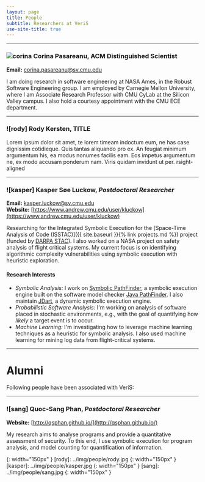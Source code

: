 ```yaml
---
layout: page
title: People
subtitle: Researchers at VeriS
use-site-title: true
---
```


---

### ![corina] Corina Pasareanu, ACM Distinguished Scientist
**Email:** [corina.pasareanu@sv.cmu.edu](mailto:corina.pasareanu@sv.cmu.edu)




I am doing research in software engineering at NASA Ames, in the Robust Software Engineering group. I am employed by Carnegie Mellon University, where I am Associate Research Professor with CMU CyLab at the Silicon Valley campus. I also hold a courtesy appointment with the CMU ECE department.

---

### ![rody] Rody Kersten, TITLE

Lorem ipsum dolor sit amet, te lorem timeam indoctum eum, ne has case dignissim cotidieque. Quis tantas aliquando pro ex. An feugiat minimum argumentum his, ea modus nonumes facilis eam. Eos impetus argumentum ne, ex modo accusam ponderum nam. Viris quidam invidunt ut per. rsight-aligned

---

### ![kasper] Kasper Søe Luckow, *Postdoctoral Researcher*
**Email:** [kasper.luckow@sv.cmu.edu](mailto:kasper.luckow@sv.cmu.edu)  
**Website:** [https://www.andrew.cmu.edu/user/kluckow](https://www.andrew.cmu.edu/user/kluckow)

Researching for the Integrated Symbolic Execution for the [Space-Time Analysis of Code (ISSTAC)]({{ site.baseurl }}{% link projects.md %}) project (funded by [DARPA STAC](http://www.darpa.mil/program/space-time-analysis-for-cybersecurity)). I also worked on a NASA project on safety analysis of flight critical systems. My current focus is on identifying algorithmic complexity vulnerabilities using symbolic execution with heuristic exploration.

#### Research Interests
- *Symbolic Analysis:* I work on [Symbolic PathFinder](http://babelfish.arc.nasa.gov/trac/jpf/wiki/projects/jpf-symbc), a symbolic execution engine built on the software model checker [Java PathFinder](http://babelfish.arc.nasa.gov/trac/jpf). I also maintain [JDart](https://github.com/psycopaths/jdart), a dynamic symbolic execution engine.
- *Probabilistic Software Analysis:* I'm working on analysis of software placed in stochastic environments, e.g., with the goal of quantifying how *likely* a target event is to occur.
- *Machine Learning:* I'm investigating how to leverage machine learning techniques as a heuristic for symbolic analysis. I also used machine learning for mining log data from flight-critical systems.


---

# Alumni
Following people have been associated with VeriS:

---

### ![sang] Quoc-Sang Phan, *Postdoctoral Researcher*
**Website:** [http://qsphan.github.io/](http://qsphan.github.io/)

My research aims to analyse programs and provide a quantitative assessment of security. To this end, I use symbolic execution for program analysis, and model counting for quantification of information. 


[corina]: ../img/people/corina.png 
{: width="150px" }
[rody]: ../img/people/rody.jpg 
{: width="150px" }
[kasper]: ../img/people/kasper.jpg 
{: width="150px" }
[sang]: ../img/people/sang.jpg
{: width="150px" }




